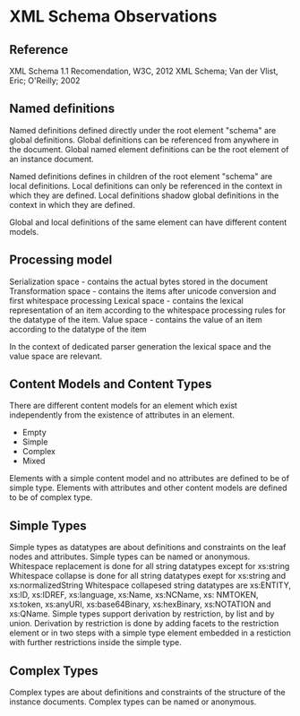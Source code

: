 XML Schema Observations
=======================

Reference
---------
XML Schema 1.1 Recomendation, W3C, 2012
XML Schema; Van der Vlist, Eric; O'Reilly; 2002


Named definitions
-----------------
Named definitions defined directly under the root element "schema" are global definitions.
Global definitions can be referenced from anywhere in the document.
Global named element definitions can be the root element of an instance document.

Named definitions defines in children of the root element "schema" are local definitions.
Local definitions can only be referenced in the context in which they are defined.
Local definitions shadow global definitions in the context in which they are defined.

Global and local definitions of the same element can have different content models.


Processing model
----------------
Serialization space - contains the actual bytes stored in the document
Transformation space - contains the items after unicode conversion and first whitespace processing
Lexical space - contains the lexical representation of an item according to the whitespace processing rules for the datatype of the item.
Value space - contains the value of an item according to the datatype of the item

In the context of dedicated parser generation the lexical space and the value space are relevant.

Content Models and Content Types
--------------------------------
There are different content models for an element which exist independently from the existence of attributes in an element.
* Empty
* Simple
* Complex
* Mixed

Elements with a simple content model and no attributes are defined to be of simple type.
Elements with attributes and other content models are defined to be of complex type.


Simple Types
------------
Simple types as datatypes are about definitions and constraints on the leaf nodes and attributes.
Simple types can be named or anonymous.
Whitespace replacement is done for all string datatypes except for xs:string
Whitespace collapse is done for all string datatypes exept for xs:string and xs:normalizedString
Whitespace collapesed string datatypes are xs:ENTITY, xs:ID, xs:IDREF, xs:language, xs:Name, xs:NCName, xs: NMTOKEN, xs:token, xs:anyURI, xs:base64Binary, xs:hexBinary, xs:NOTATION and xs:QName.
Simple types support derivation by restriction, by list and by union.
Derivation by restriction is done by adding facets to the restriction element or in two steps with a simple type element embedded in a restiction with further restrictions inside the simple type.


Complex Types
-------------
Complex types are about definitions and constraints of the structure of the instance documents.
Complex types can be named or anonymous.

